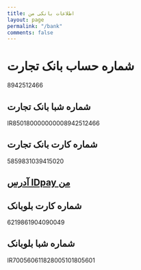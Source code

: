 ```yaml
---
title: اطلاعات بانکی من
layout: page
permalink: "/bank"
comments: false
---
```


# شماره حساب بانک تجارت
<div>
8942512466
</div>

## شماره شبا بانک تجارت

<div>
IR850180000000008942512466
</div>

## شماره کارت بانک تجارت
<div>
5859831039415020
</div>

## [آدرس IDpay من](https://idpay.ir/pourmand)

## شماره کارت بلوبانک
<div>
6219861904090049
</div>

## شماره شبا بلوبانک
<div>
IR700560611828005101805601
</div>


